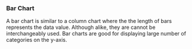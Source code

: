 ### Bar Chart

A bar chart is similar to a column chart where the the length of bars represents the data value. Although alike, they are cannot be interchangeably used. Bar charts are good for displaying large number of categories on the y-axis.
